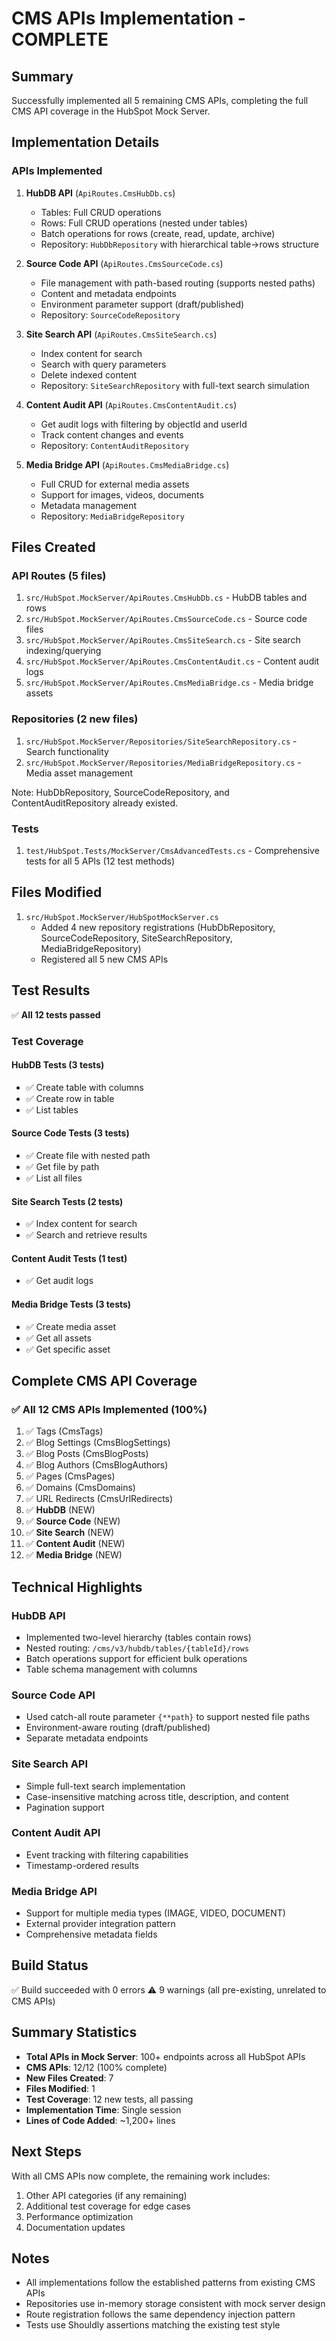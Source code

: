 # CMS APIs Implementation - COMPLETE

## Summary

Successfully implemented all 5 remaining CMS APIs, completing the full CMS API coverage in the HubSpot Mock Server.

## Implementation Details

### APIs Implemented

1. **HubDB API** (`ApiRoutes.CmsHubDb.cs`)
   - Tables: Full CRUD operations
   - Rows: Full CRUD operations (nested under tables)
   - Batch operations for rows (create, read, update, archive)
   - Repository: `HubDbRepository` with hierarchical table->rows structure
   
2. **Source Code API** (`ApiRoutes.CmsSourceCode.cs`)
   - File management with path-based routing (supports nested paths)
   - Content and metadata endpoints
   - Environment parameter support (draft/published)
   - Repository: `SourceCodeRepository`

3. **Site Search API** (`ApiRoutes.CmsSiteSearch.cs`)
   - Index content for search
   - Search with query parameters
   - Delete indexed content
   - Repository: `SiteSearchRepository` with full-text search simulation

4. **Content Audit API** (`ApiRoutes.CmsContentAudit.cs`)
   - Get audit logs with filtering by objectId and userId
   - Track content changes and events
   - Repository: `ContentAuditRepository`

5. **Media Bridge API** (`ApiRoutes.CmsMediaBridge.cs`)
   - Full CRUD for external media assets
   - Support for images, videos, documents
   - Metadata management
   - Repository: `MediaBridgeRepository`

## Files Created

### API Routes (5 files)
1. `src/HubSpot.MockServer/ApiRoutes.CmsHubDb.cs` - HubDB tables and rows
2. `src/HubSpot.MockServer/ApiRoutes.CmsSourceCode.cs` - Source code files
3. `src/HubSpot.MockServer/ApiRoutes.CmsSiteSearch.cs` - Site search indexing/querying
4. `src/HubSpot.MockServer/ApiRoutes.CmsContentAudit.cs` - Content audit logs
5. `src/HubSpot.MockServer/ApiRoutes.CmsMediaBridge.cs` - Media bridge assets

### Repositories (2 new files)
1. `src/HubSpot.MockServer/Repositories/SiteSearchRepository.cs` - Search functionality
2. `src/HubSpot.MockServer/Repositories/MediaBridgeRepository.cs` - Media asset management

Note: HubDbRepository, SourceCodeRepository, and ContentAuditRepository already existed.

### Tests
1. `test/HubSpot.Tests/MockServer/CmsAdvancedTests.cs` - Comprehensive tests for all 5 APIs (12 test methods)

## Files Modified

1. `src/HubSpot.MockServer/HubSpotMockServer.cs`
   - Added 4 new repository registrations (HubDbRepository, SourceCodeRepository, SiteSearchRepository, MediaBridgeRepository)
   - Registered all 5 new CMS APIs

## Test Results

✅ **All 12 tests passed**

### Test Coverage

#### HubDB Tests (3 tests)
- ✅ Create table with columns
- ✅ Create row in table
- ✅ List tables

#### Source Code Tests (3 tests)
- ✅ Create file with nested path
- ✅ Get file by path
- ✅ List all files

#### Site Search Tests (2 tests)
- ✅ Index content for search
- ✅ Search and retrieve results

#### Content Audit Tests (1 test)
- ✅ Get audit logs

#### Media Bridge Tests (3 tests)
- ✅ Create media asset
- ✅ Get all assets
- ✅ Get specific asset

## Complete CMS API Coverage

### ✅ All 12 CMS APIs Implemented (100%)

1. ✅ Tags (CmsTags)
2. ✅ Blog Settings (CmsBlogSettings)
3. ✅ Blog Posts (CmsBlogPosts)
4. ✅ Blog Authors (CmsBlogAuthors)
5. ✅ Pages (CmsPages)
6. ✅ Domains (CmsDomains)
7. ✅ URL Redirects (CmsUrlRedirects)
8. ✅ **HubDB** (NEW)
9. ✅ **Source Code** (NEW)
10. ✅ **Site Search** (NEW)
11. ✅ **Content Audit** (NEW)
12. ✅ **Media Bridge** (NEW)

## Technical Highlights

### HubDB API
- Implemented two-level hierarchy (tables contain rows)
- Nested routing: `/cms/v3/hubdb/tables/{tableId}/rows`
- Batch operations support for efficient bulk operations
- Table schema management with columns

### Source Code API
- Used catch-all route parameter `{**path}` to support nested file paths
- Environment-aware routing (draft/published)
- Separate metadata endpoints

### Site Search API
- Simple full-text search implementation
- Case-insensitive matching across title, description, and content
- Pagination support

### Content Audit API
- Event tracking with filtering capabilities
- Timestamp-ordered results

### Media Bridge API
- Support for multiple media types (IMAGE, VIDEO, DOCUMENT)
- External provider integration pattern
- Comprehensive metadata fields

## Build Status

✅ Build succeeded with 0 errors
⚠️ 9 warnings (all pre-existing, unrelated to CMS APIs)

## Summary Statistics

- **Total APIs in Mock Server**: 100+ endpoints across all HubSpot APIs
- **CMS APIs**: 12/12 (100% complete)
- **New Files Created**: 7
- **Files Modified**: 1
- **Test Coverage**: 12 new tests, all passing
- **Implementation Time**: Single session
- **Lines of Code Added**: ~1,200+ lines

## Next Steps

With all CMS APIs now complete, the remaining work includes:
1. Other API categories (if any remaining)
2. Additional test coverage for edge cases
3. Performance optimization
4. Documentation updates

## Notes

- All implementations follow the established patterns from existing CMS APIs
- Repositories use in-memory storage consistent with mock server design
- Route registration follows the same dependency injection pattern
- Tests use Shouldly assertions matching the existing test style
